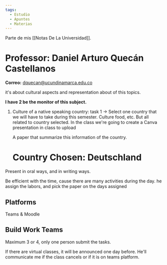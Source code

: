 ```yaml
---
tags:
  - Estudio
  - Apuntes
  - Materias
---
```

Parte de mis [[Notas De La Universidad]].
# Professor: Daniel Arturo Quecán Castellanos
**Correo:** dquecan@ucundinamarca.edu.co

it's about cultural aspects and representation about of this topics.

**I have 2 be the monitor of this subject.**

1. Culture of a native speaking country: task 1 -> Select one country that we will have to take during this semester. Culture food, etc. But all related to country selected. In the class we're going to create a Canva presentation in class to upload 
   
   A paper that summarize this information of the country.
   
   # Country Chosen: Deutschland


Present in oral ways, and in writing ways.

Be efficient with the time, cause there are many activities during the day.
he assign the labors, and pick the paper on the days assigned

## Platforms
Teams & Moodle
## Build Work Teams
Maximum 3 or 4, only one person submit the tasks.

If there are virtual classes, it will be announced one day before. He'll communicate me if the class cancels or if it is on teams platform.
